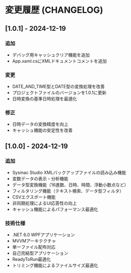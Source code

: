 # 変更履歴 (CHANGELOG)

## [1.0.1] - 2024-12-19

### 追加
- デバッグ用キャッシュクリア機能を追加
- App.xaml.csにXMLドキュメントコメントを追加

### 変更
- DATE_AND_TIME型とDATE型の変換処理を改善
- プロジェクトファイルのバージョンを1.0.1に更新
- 日時変換の基準日時処理を最適化

### 修正
- 日時データの変換精度を向上
- キャッシュ機能の安定性を改善

## [1.0.0] - 2024-12-19

### 追加
- Sysmac Studio XMLバックアップファイルの読み込み機能
- 変数データの表示・分析機能
- データ型変換機能（16進数、日時、時間、浮動小数点など）
- フィルタリング機能（テキスト検索、データ型フィルタ）
- CSVエクスポート機能
- 非同期処理によるUI応答性の向上
- キャッシュ機能によるパフォーマンス最適化

### 技術仕様
- .NET 6.0 WPFアプリケーション
- MVVMアーキテクチャ
- 単一ファイル配布対応
- 自己完結型アプリケーション
- ReadyToRun最適化
- トリミング機能によるファイルサイズ最適化
